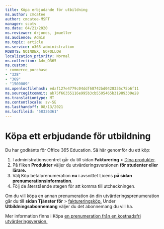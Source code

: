 ```yaml
---
title: Köpa erbjudande för utbildning
ms.author: cmcatee
author: cmcatee-MSFT
manager: scotv
ms.date: 04/21/2020
ms.reviewer: drjones, jmueller
ms.audience: Admin
ms.topic: article
ms.service: o365-administration
ROBOTS: NOINDEX, NOFOLLOW
localization_priority: Normal
ms.collection: Adm_O365
ms.custom:
- commerce_purchase
- "328"
- "369"
- "1500009"
ms.openlocfilehash: edaf127e4779c04ddf68742bd0428336c75b6f11
ms.sourcegitcommit: ab75f66355116e995b3cb5505465b31989339e28
ms.translationtype: MT
ms.contentlocale: sv-SE
ms.lasthandoff: 08/13/2021
ms.locfileid: "58326361"
---
```

# <a name="how-to-purchase-an-education-offer"></a>Köpa ett erbjudande för utbildning

Du har godkänts för Office 365 Education. Så här genomför du ett köp:
  
1. I administrationscentret går du till sidan **Fakturering** \> [Dina produkter](https://go.microsoft.com/fwlink/p/?linkid=842054).
2. På fliken **Produkter** väljer du utvärderingsversionen **för studenter eller lärare.**
3. Välj Köp betalprenumeration **nu** i avsnittet Licens **på sidan prenumerationsinformation.**
4. Följ de återstående stegen för att komma till utcheckningen.

Om du vill köpa en annan prenumeration än din utvärderingsprenumeration går du till **sidan Tjänster för** \> [faktureringsköp.](https://go.microsoft.com/fwlink/p/?linkid=868433) Under **Utbildningsabonnemang** väljer du det abonnemang du vill ha.

Mer information finns i Köpa [en prenumeration från en kostnadsfri utvärderingsversion.](https://docs.microsoft.com/microsoft-365/commerce/try-or-buy-microsoft-365#buy-a-subscription-from-your-free-trial)
